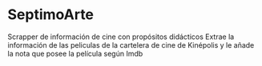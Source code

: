 # SeptimoArte
Scrapper de información de cine con propósitos didácticos
Extrae la información de las peliculas de la cartelera de cine de Kinépolis y le añade la nota que posee la película según Imdb
